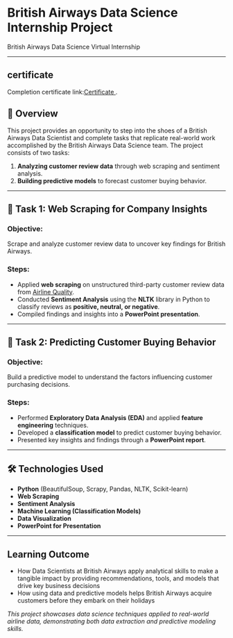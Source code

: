 # British Airways Data Science Internship Project
British Airways Data Science Virtual Internship

---

## certificate
Completion certificate link:[Certificate ](https://forage-uploads-prod.s3.amazonaws.com/completion-certificates/tMjbs76F526fF5v3G/NjynCWzGSaWXQCxSX_tMjbs76F526fF5v3G_QtXw4YTEezNMvJ49A_1740134197822_completion_certificate.pdf).

## 🛫 Overview  
This project provides an opportunity to step into the shoes of a British Airways Data Scientist and complete tasks that replicate real-world work accomplished by the British Airways Data Science team. The project consists of two tasks:  

1. **Analyzing customer review data** through web scraping and sentiment analysis.  
2. **Building predictive models** to forecast customer buying behavior.  

---  

## 📌 Task 1: Web Scraping for Company Insights  
### Objective:  
Scrape and analyze customer review data to uncover key findings for British Airways.  

### Steps:  
- Applied **web scraping** on unstructured third-party customer review data from [Airline Quality](https://www.airlinequality.com/airline-reviews/british-airways).  
- Conducted **Sentiment Analysis** using the **NLTK** library in Python to classify reviews as **positive, neutral, or negative**.  
- Compiled findings and insights into a **PowerPoint presentation**.  

---  

## 📌 Task 2: Predicting Customer Buying Behavior  
### Objective:  
Build a predictive model to understand the factors influencing customer purchasing decisions.  

### Steps:  
- Performed **Exploratory Data Analysis (EDA)** and applied **feature engineering** techniques.  
- Developed a **classification model** to predict customer buying behavior.  
- Presented key insights and findings through a **PowerPoint report**.  

---  

## 🛠️ Technologies Used  
- **Python** (BeautifulSoup, Scrapy, Pandas, NLTK, Scikit-learn)  
- **Web Scraping**  
- **Sentiment Analysis**  
- **Machine Learning (Classification Models)**  
- **Data Visualization**  
- **PowerPoint for Presentation**  

---
## Learning Outcome

- How Data Scientists at British Airways apply analytical skills to make a tangible impact by providing 
   recommendations, tools, and models that drive key business decisions
- How using data and predictive models helps British Airways acquire customers before they embark on their 
   holidays


 *This project showcases data science techniques applied to real-world airline data, demonstrating both data extraction and predictive modeling skills.*  
